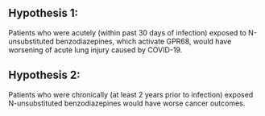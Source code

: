 ## Hypothesis 1:  
Patients who were acutely (within past 30 days of infection) exposed to N-unsubstituted benzodiazepines, which activate GPR68, would have worsening of acute lung injury caused by COVID-19. 

## Hypothesis 2:
Patients who were chronically (at least 2 years prior to infection) exposed N-unsubstituted benzodiazepines would have worse cancer outcomes. 
